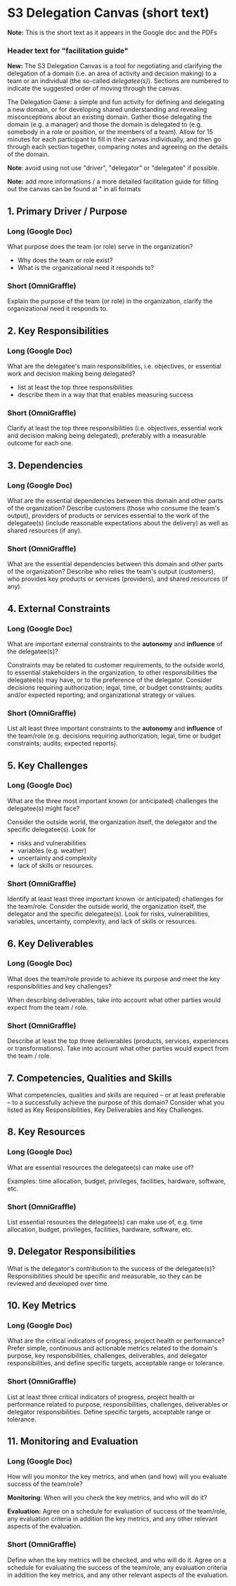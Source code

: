 # S3 Delegation Canvas (short text)

**Note:** This is the short text as it appears in the Google doc and the PDFs

### Header text for "facilitation guide"


**New:** The S3 Delegation Canvas is a tool for negotiating and clarifying the delegation of a domain (i.e. an area of activity and decision making) to a team or an individual (the so-called _delegatee(s)_). Sections are numbered to indicate the suggested order of moving through the canvas.


The Delegation Game: a simple and fun activity for defining and delegating a new domain, or for developing shared understanding and revealing misconceptions about an existing domain. Gather those delegating the domain (e.g. a manager) and those the domain is delegated to (e.g. somebody in a role or position, or the members of a team). Allow for 15 minutes for each participant to fill in their canvas individually, and then go through each section together, comparing notes and agreeing on the details of the domain.

**Note**: avoid using not use "driver", "delegator" or "delegatee" if possible.

**Note:** add more informations / a more detailed facilitation guide for filling out the canvas can be found at <url>" in all formats


## 1. Primary Driver / Purpose

### Long (Google Doc)

What  purpose does the team (or role) serve in the organization?

- Why does the team or role exist?
- What is the organizational need it responds to?

### Short (OmniGraffle)

Explain the purpose of the team (or role) in the organization, clarify the organizational need it responds to.

## 2. Key Responsibilities

### Long (Google Doc)

What are the delegatee's main responsibilities, i.e. objectives, or essential work and decision making being delegated?

* list at least the top three responsibilities
* describe them in a way that that enables measuring success

### Short (OmniGraffle)

Clarify at least the top three responsibilities (i.e. objectives, essential work and decision making being delegated), preferably with a measurable outcome for each one.

## 3. Dependencies

### Long (Google Doc)

What are the essential dependencies between this domain and other parts of the organization? Describe customers (those who consume the team's output), providers of products or services essential to the work of the delegatee(s) (include reasonable expectations about the delivery) as well as shared resources (if any).


### Short (OmniGraffle)

What are the essential dependencies between this domain and other parts of the organization? Describe who relies the team's output (customers), who provides key products or services (providers), and  shared resources (if any).



## 4. External Constraints



### Long (Google Doc)

What are important external constraints to the **autonomy** and **influence** of the delegatee(s)? 

Constraints may be related to customer requirements, to the outside world, to essential stakeholders in the organization, to other responsibilities the delegatee(s) may have, or to the preference of the delegator. Consider decisions requiring authorization; legal, time, or budget constraints; audits and/or expected reporting; and organizational strategy or values.

### Short (OmniGraffle)

List alt least three important constraints to the **autonomy** and **influence** of the team/role (e.g. decisions requiring authorization; legal, time or budget constraints; audits; expected reports).


## 5. Key Challenges


### Long (Google Doc)

What are the three most important known (or anticipated) challenges the delegatee(s) might face? 

Consider the outside world, the organization itself, the delegator and the specific delegatee(s). Look for

-   risks and vulnerabilities
-   variables (e.g. weather)
-   uncertainty and complexity
-   lack of skills or resources.

### Short (OmniGraffle)

Identify at least least three important known ·or anticipated) challenges for the team/role. Consider the outside world, the organization itself, the delegator and the specific delegatee(s). Look for risks, vulnerabilities, variables, uncertainty, complexity, and lack of skills or resources.



## 6. Key Deliverables

### Long (Google Doc)

What does the team/role provide to achieve its purpose and meet the key responsibilities and key challenges? 

When describing deliverables, take into account what other parties would expect from the team / role.

### Short (OmniGraffle)

Describe at least the top three deliverables (products, services, experiences or transformations). Take into account what other parties would expect from the team / role.

## 7. Competencies, Qualities and Skills

What competencies, qualities and skills are required – or at least preferable – to a successfully achieve the purpose of this domain? Consider what you listed as Key Responsibilities, Key Deliverables and Key Challenges.


## 8. Key Resources

### Long (Google Doc)

What are essential resources the delegatee(s) can make use of? 

Examples: time allocation, budget, privileges, facilities, hardware, software, etc.


### Short (OmniGraffle)

List essential resources the delegatee(s) can make use of, e.g. time allocation, budget, privileges, facilities, hardware, software, etc.



## 9. Delegator Responsibilities

What is the delegator's contribution to the success of the delegatee(s)?Responsibilities should be specific and measurable, so they can be reviewed and developed over time.

## 10. Key Metrics

### Long (Google Doc)

What are the critical indicators of progress, project health or performance?  Prefer simple, continuous and actionable metrics related to the domain's purpose, key responsibilities, challenges, deliverables, and delegator responsibilities, and define specific targets, acceptable range or tolerance.

### Short (OmniGraffle)

List at least three critical indicators of progress, project health or performance related to purpose, responsibilities, challenges, deliverables or delegator responsibilities. Define specific targets, acceptable range or tolerance.

## 11. Monitoring and Evaluation

### Long (Google Doc)

How will you monitor the key metrics, and when (and how) will you evaluate  success of the team/role?

**Monitoring**: When will you check  the key metrics, and who will do it?

**Evaluation:**  Agree on a schedule for evaluation of success of the team/role, any evaluation criteria in addition the key metrics, and any other relevant aspects of the evaluation.

### Short (OmniGraffle)

Define when the key metrics will be checked, and who will do it. Agree on a schedule for evaluating the success of the team/role, any evaluation criteria in addition the key metrics, and any other relevant aspects of the evaluation.


